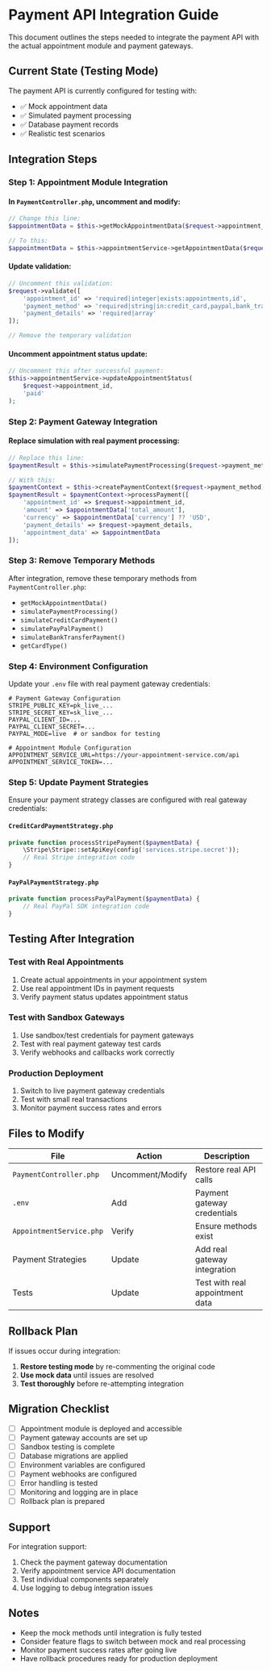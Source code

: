 # Payment API Integration Guide

This document outlines the steps needed to integrate the payment API with the actual appointment module and payment gateways.

## Current State (Testing Mode)

The payment API is currently configured for testing with:
- ✅ Mock appointment data
- ✅ Simulated payment processing
- ✅ Database payment records
- ✅ Realistic test scenarios

## Integration Steps

### Step 1: Appointment Module Integration

#### In `PaymentController.php`, uncomment and modify:

```php
// Change this line:
$appointmentData = $this->getMockAppointmentData($request->appointment_id);

// To this:
$appointmentData = $this->appointmentService->getAppointmentData($request->appointment_id);
```

#### Update validation:
```php
// Uncomment this validation:
$request->validate([
    'appointment_id' => 'required|integer|exists:appointments,id',
    'payment_method' => 'required|string|in:credit_card,paypal,bank_transfer',
    'payment_details' => 'required|array'
]);

// Remove the temporary validation
```

#### Uncomment appointment status update:
```php
// Uncomment this after successful payment:
$this->appointmentService->updateAppointmentStatus(
    $request->appointment_id, 
    'paid'
);
```

### Step 2: Payment Gateway Integration

#### Replace simulation with real payment processing:

```php
// Replace this line:
$paymentResult = $this->simulatePaymentProcessing($request->payment_method, $request->payment_details, $amount);

// With this:
$paymentContext = $this->createPaymentContext($request->payment_method);
$paymentResult = $paymentContext->processPayment([
    'appointment_id' => $request->appointment_id,
    'amount' => $appointmentData['total_amount'],
    'currency' => $appointmentData['currency'] ?? 'USD',
    'payment_details' => $request->payment_details,
    'appointment_data' => $appointmentData
]);
```

### Step 3: Remove Temporary Methods

After integration, remove these temporary methods from `PaymentController.php`:
- `getMockAppointmentData()`
- `simulatePaymentProcessing()`
- `simulateCreditCardPayment()`
- `simulatePayPalPayment()`
- `simulateBankTransferPayment()`
- `getCardType()`

### Step 4: Environment Configuration

Update your `.env` file with real payment gateway credentials:

```env
# Payment Gateway Configuration
STRIPE_PUBLIC_KEY=pk_live_...
STRIPE_SECRET_KEY=sk_live_...
PAYPAL_CLIENT_ID=...
PAYPAL_CLIENT_SECRET=...
PAYPAL_MODE=live  # or sandbox for testing

# Appointment Module Configuration
APPOINTMENT_SERVICE_URL=https://your-appointment-service.com/api
APPOINTMENT_SERVICE_TOKEN=...
```

### Step 5: Update Payment Strategies

Ensure your payment strategy classes are configured with real gateway credentials:

#### `CreditCardPaymentStrategy.php`
```php
private function processStripePayment($paymentData) {
    \Stripe\Stripe::setApiKey(config('services.stripe.secret'));
    // Real Stripe integration code
}
```

#### `PayPalPaymentStrategy.php`
```php
private function processPayPalPayment($paymentData) {
    // Real PayPal SDK integration code
}
```

## Testing After Integration

### Test with Real Appointments
1. Create actual appointments in your appointment system
2. Use real appointment IDs in payment requests
3. Verify payment status updates appointment status

### Test with Sandbox Gateways
1. Use sandbox/test credentials for payment gateways
2. Test with real payment gateway test cards
3. Verify webhooks and callbacks work correctly

### Production Deployment
1. Switch to live payment gateway credentials
2. Test with small real transactions
3. Monitor payment success rates and errors

## Files to Modify

| File | Action | Description |
|------|--------|-------------|
| `PaymentController.php` | Uncomment/Modify | Restore real API calls |
| `.env` | Add | Payment gateway credentials |
| `AppointmentService.php` | Verify | Ensure methods exist |
| Payment Strategies | Update | Add real gateway integration |
| Tests | Update | Test with real appointment data |

## Rollback Plan

If issues occur during integration:

1. **Restore testing mode** by re-commenting the original code
2. **Use mock data** until issues are resolved
3. **Test thoroughly** before re-attempting integration

## Migration Checklist

- [ ] Appointment module is deployed and accessible
- [ ] Payment gateway accounts are set up
- [ ] Sandbox testing is complete
- [ ] Database migrations are applied
- [ ] Environment variables are configured
- [ ] Payment webhooks are configured
- [ ] Error handling is tested
- [ ] Monitoring and logging are in place
- [ ] Rollback plan is prepared

## Support

For integration support:
1. Check the payment gateway documentation
2. Verify appointment service API documentation
3. Test individual components separately
4. Use logging to debug integration issues

## Notes

- Keep the mock methods until integration is fully tested
- Consider feature flags to switch between mock and real processing
- Monitor payment success rates after going live
- Have rollback procedures ready for production deployment
